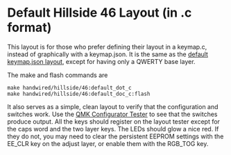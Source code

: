 # Default Hillside 46 Layout (in .c format)

This layout is for those who prefer defining their layout in a keymap.c,
  instead of graphically with a keymap.json.
It is the same as the [default keymap.json layout](https://github.com/qmk/qmk_firmware/blob/master/keyboards/handwired/hillside/46/keymaps/default),
  except for having only a QWERTY base layer.
  
The make and flash commands are

```
make handwired/hillside/46:default_dot_c
make handwired/hillside/46:default_doc_c:flash

```

It also serves as a simple, clean layout 
  to verify that the configuration and switches work.
Use the [QMK Configurator Tester](https://config.qmk.fm/#/test) 
 to see that the switches produce output.
All the keys should register on the layout tester 
  except for the caps word and the two layer keys.
The LEDs should glow a nice red.
If they do not, you may need to clear the persistent EEPROM settings with the
  EE_CLR key on the adjust layer,
  or enable them with the RGB_TOG key.
